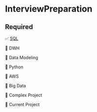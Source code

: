 # InterviewPreparation

## Required

[comment]: # (Use :black_square_button: for uncomplete tasks and :white_check_mark: for completed tasks. )

:white_check_mark: [SQL](https://github.com/sakshi1303/InterviewPreparation/tree/master/SQL)


:black_square_button: DWH


:black_square_button: Data Modeling


:black_square_button: Python


:black_square_button: AWS


:black_square_button: Big Data


:black_square_button: Complex Project


:black_square_button: Current Project
